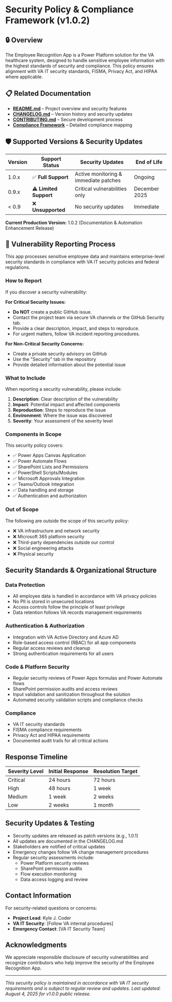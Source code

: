 <!--
   Copyright 2025 Kyle J. Coder

   Licensed under the Apache License, Version 2.0 (the "License");
   you may not use this file except in compliance with the License.
   You may obtain a copy of the License at

       http://www.apache.org/licenses/LICENSE-2.0

   Unless required by applicable law or agreed to in writing, software
   distributed under the License is distributed on an "AS IS" BASIS,
   WITHOUT WARRANTIES OR CONDITIONS OF ANY KIND, either express or implied.
   See the License for the specific language governing permissions and
   limitations under the License.
-->


# Security Policy & Compliance Framework (v1.0.2)

## 🔒 Overview
The Employee Recognition App is a Power Platform solution for the VA healthcare system, designed to handle sensitive employee information with the highest standards of security and compliance. This policy ensures alignment with VA IT security standards, FISMA, Privacy Act, and HIPAA where applicable.

## 📋 Related Documentation
- **[README.md](../README.md)** – Project overview and security features
- **[CHANGELOG.md](../CHANGELOG.md)** – Version history and security updates
- **[CONTRIBUTING.md](../CONTRIBUTING.md)** – Secure development process
- **[Compliance Framework](../security/compliance-framework.md)** – Detailed compliance mapping

## 🛡️ Supported Versions & Security Updates

| Version | Support Status        | Security Updates                      | End of Life   |
| ------- | --------------------- | ------------------------------------- | ------------- |
| 1.0.x   | ✅ **Full Support**    | Active monitoring & immediate patches | Ongoing       |
| 0.9.x   | ⚠️ **Limited Support** | Critical vulnerabilities only         | December 2025 |
| < 0.9   | ❌ **Unsupported**     | No security updates                   | Immediate     |

**Current Production Version:** 1.0.2 (Documentation & Automation Enhancement Release)

## 🚨 Vulnerability Reporting Process

This app processes sensitive employee data and maintains enterprise-level security standards in compliance with VA IT security policies and federal regulations.

### How to Report
If you discover a security vulnerability:

**For Critical Security Issues:**
- **Do NOT** create a public GitHub issue.
- Contact the project team via secure VA channels or the GitHub Security tab.
- Provide a clear description, impact, and steps to reproduce.
- For urgent matters, follow VA incident reporting procedures.

**For Non-Critical Security Concerns:**
- Create a private security advisory on GitHub
- Use the "Security" tab in the repository
- Provide detailed information about the potential issue

### What to Include

When reporting a security vulnerability, please include:
1. **Description**: Clear description of the vulnerability
2. **Impact**: Potential impact and affected components
3. **Reproduction**: Steps to reproduce the issue
4. **Environment**: Where the issue was discovered
5. **Severity**: Your assessment of the severity level

### Components in Scope

This security policy covers:
- ✅ Power Apps Canvas Application
- ✅ Power Automate Flows
- ✅ SharePoint Lists and Permissions
- ✅ PowerShell Scripts/Modules
- ✅ Microsoft Approvals Integration
- ✅ Teams/Outlook Integration
- ✅ Data handling and storage
- ✅ Authentication and authorization

### Out of Scope

The following are outside the scope of this security policy:
- ❌ VA infrastructure and network security
- ❌ Microsoft 365 platform security
- ❌ Third-party dependencies outside our control
- ❌ Social engineering attacks
- ❌ Physical security

## Security Standards & Organizational Structure

### Data Protection
- All employee data is handled in accordance with VA privacy policies
- No PII is stored in unsecured locations
- Access controls follow the principle of least privilege
- Data retention follows VA records management requirements

### Authentication & Authorization
- Integration with VA Active Directory and Azure AD
- Role-based access control (RBAC) for all app components
- Regular access reviews and cleanup
- Strong authentication requirements for all users

### Code & Platform Security
- Regular security reviews of Power Apps formulas and Power Automate flows
- SharePoint permission audits and access reviews
- Input validation and sanitization throughout the solution
- Automated security validation scripts and compliance checks

### Compliance
- VA IT security standards
- FISMA compliance requirements
- Privacy Act and HIPAA requirements
- Documented audit trails for all critical actions

## Response Timeline

| Severity Level | Initial Response | Resolution Target |
| -------------- | ---------------- | ----------------- |
| Critical       | 24 hours         | 72 hours          |
| High           | 48 hours         | 1 week            |
| Medium         | 1 week           | 2 weeks           |
| Low            | 2 weeks          | 1 month           |

## Security Updates & Testing

- Security updates are released as patch versions (e.g., 1.0.1)
- All updates are documented in the CHANGELOG.md
- Stakeholders are notified of critical updates
- Emergency changes follow VA change management procedures
- Regular security assessments include:
  - Power Platform security reviews
  - SharePoint permission audits
  - Flow execution monitoring
  - Data access logging and review

## Contact Information

For security-related questions or concerns:
- **Project Lead**: Kyle J. Coder
- **VA IT Security**: [Follow VA internal procedures]
- **Emergency Contact**: [VA IT Security Team]

## Acknowledgments

We appreciate responsible disclosure of security vulnerabilities and recognize contributors who help improve the security of the Employee Recognition App.

---

*This security policy is maintained in accordance with VA IT security requirements and is subject to regular review and updates. Last updated: August 4, 2025 for v1.0.0 public release.*
